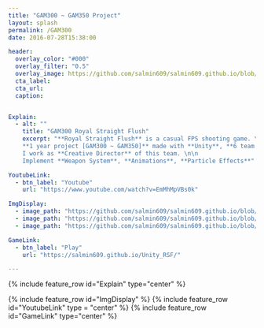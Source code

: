 ```yaml
---
title: "GAM300 ~ GAM350 Project"
layout: splash
permalink: /GAM300
date: 2016-07-28T15:38:00

header:
  overlay_color: "#000"
  overlay_filter: "0.5"
  overlay_image: https://github.com/salmin609/salmin609.github.io/blob/master/images/Gam300DisplayImg.png?raw=true
  cta_label:
  cta_url:
  caption:


Explain:
  - alt: ""
    title: "GAM300 Royal Straight Flush"
    excerpt: "**Royal Straight Flush** is a casual FPS shooting game. \n\n
    **1 year project [GAM300 ~ GAM350]** made with **Unity**, **6 team members**.\n\n
    I work as **Creative Director** of this team. \n\n
    Implement **Weapon System**, **Animations**, **Particle Effects**"

YoutubeLink:
  - btn_label: "Youtube"
    url: "https://www.youtube.com/watch?v=EmMhMpVBs0k"

ImgDisplay:
  - image_path: "https://github.com/salmin609/salmin609.github.io/blob/master/images/Gam300_1.png?raw=true"
  - image_path: "https://github.com/salmin609/salmin609.github.io/blob/master/images/Gam300_2.jpg?raw=true"
  - image_path: "https://github.com/salmin609/salmin609.github.io/blob/master/images/Gam300_3.jpg?raw=true"

GameLink:
  - btn_label: "Play"
    url: "https://salmin609.github.io/Unity_RSF/"

---
```


{% include feature_row id="Explain" type="center" %}

{% include feature_row id="ImgDisplay" %}
{% include feature_row id="YoutubeLink" type = "center" %}
{% include feature_row id="GameLink" type="center" %}